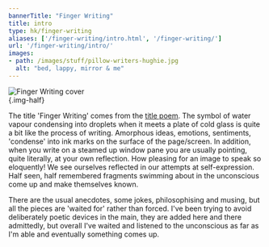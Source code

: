 ```yaml
---
bannerTitle: "Finger Writing" 
title: intro
type: hk/finger-writing
aliases: ['/finger-writing/intro.html', '/finger-writing/']
url: '/finger-writing/intro/'
images:
- path: /images/stuff/pillow-writers-hughie.jpg
  alt: "bed, lappy, mirror & me" 
---
```


![Finger Writing cover](/images/bucket/fingerwriting-cover-front.png "Finger Writing cover")  
{.img-half}

The title 'Finger Writing' comes from the [title poem](/finger-writing/finger-writing/). The symbol of water vapour condensing into droplets when it meets a plate of cold glass is quite a bit like the process of writing. Amorphous ideas, emotions, sentiments, 'condense' into ink marks on the surface of the page/screen. In addition, when you write on a steamed up window pane you are usually pointing, quite literally, at your own reflection. How pleasing for an image to speak so eloquently! We see ourselves reflected in our attempts at self-expression. Half seen, half remembered fragments swimming about in the unconscious come up and make themselves known.

There are the usual anecdotes, some jokes, philosophising and musing, but all the pieces are 'waited for' rather than forced. I've been trying to avoid deliberately poetic devices in the main, they are added here and there admittedly, but overall I've waited and listened to the unconscious as far as I'm able and eventually something comes up.
